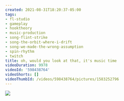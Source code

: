 ```yaml
---
created: 2021-08-31T18:20:37-05:00
tags:
- fl-studio
- gameplay
- hooktheory
- music-production
- song-flint-strike
- song-the-orbit-where-i-drift
- song-we-made-the-wrong-assumption
- spin-rhythm
- twitch
title: oh, would you look at that, it's music time
videoDuration: 9978
videoId: '598438764'
videoShorts: []
videoThumbId: /videos/598438764/pictures/1583252796
---
```


![](20210831232037.jpg)

